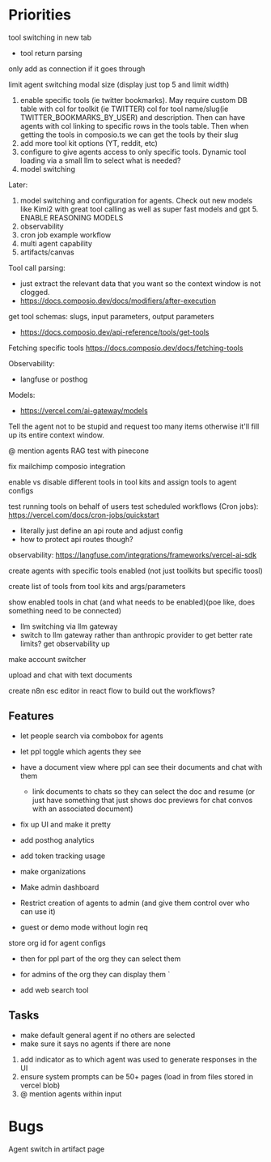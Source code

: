 # Priorities

tool switching in new tab

- tool return parsing

only add as connection if it goes through

limit agent switching modal size (display just top 5 and limit width)

1. enable specific tools (ie twitter bookmarks). May require custom DB table with col for toolkit (ie TWITTER) col for tool name/slug(ie TWITTER_BOOKMARKS_BY_USER) and description. Then can have agents with col linking to specific rows in the tools table. Then when getting the tools in composio.ts we can get the tools by their slug
2. add more tool kit options (YT, reddit, etc)
3. configure to give agents access to only specific tools. Dynamic tool loading via a small llm to select what is needed?
4. model switching

Later:

1. model switching and configuration for agents. Check out new models like Kimi2 with great tool calling as well as super fast models and gpt 5. ENABLE REASONING MODELS
2. observability
3. cron job example workflow
4. multi agent capability
5. artifacts/canvas

Tool call parsing:

- just extract the relevant data that you want so the context window is not clogged.
- https://docs.composio.dev/docs/modifiers/after-execution

get tool schemas: slugs, input parameters, output parameters

- https://docs.composio.dev/api-reference/tools/get-tools

Fetching specific tools
https://docs.composio.dev/docs/fetching-tools

Observability:

- langfuse or posthog

Models:

- https://vercel.com/ai-gateway/models

Tell the agent not to be stupid and request too many items otherwise it'll fill up its entire context window.

@ mention agents
RAG test with pinecone

fix mailchimp composio integration

enable vs disable different tools in tool kits and assign tools to agent configs

test running tools on behalf of users
test scheduled workflows (Cron jobs): https://vercel.com/docs/cron-jobs/quickstart

- literally just define an api route and adjust config
- how to protect api routes though?

observability: https://langfuse.com/integrations/frameworks/vercel-ai-sdk

create agents with specific tools enabled (not just toolkits but specific toosl)

create list of tools from tool kits and args/parameters

show enabled tools in chat (and what needs to be enabled)(poe like, does something need to be connected)

- llm switching via llm gateway
- switch to llm gateway rather than anthropic provider to get better rate limits?
  get observability up

make account switcher

upload and chat with text documents

create n8n esc editor in react flow to build out the workflows?

## Features

- let people search via combobox for agents
- let ppl toggle which agents they see
- have a document view where ppl can see their documents and chat with them

  - link documents to chats so they can select the doc and resume (or just have something that just shows doc previews for chat convos with an associated document)

- fix up UI and make it pretty
- add posthog analytics
- add token tracking usage
- make organizations
- Make admin dashboard
- Restrict creation of agents to admin (and give them control over who can use it)

- guest or demo mode without login req

store org id for agent configs

- then for ppl part of the org they can select them
- for admins of the org they can display them `

- add web search tool

## Tasks

- make default general agent if no others are selected
- make sure it says no agents if there are none

1. add indicator as to which agent was used to generate responses in the UI
2. ensure system prompts can be 50+ pages (load in from files stored in vercel blob)
3. @ mention agents within input

# Bugs

Agent switch in artifact page
